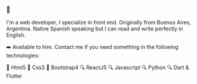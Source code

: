 ### 👋

<!--
**adrianGette/adrianGette** is a ✨ _special_ ✨ repository because its `README.md` (this file) appears on your GitHub profile. -->

I'm a web developer, I specialize in front end. Originally from Buenos Aires, Argentina. Native Spanish speaking but I can read and write perfectly in English.



:arrow_right: Available to hire. Contact me if you need something in the following technologies: 



:floppy_disk: Html5  :floppy_disk: Css3  :floppy_disk: Bootstrap4 :mag: ReactJS  :mag: Javascript  :mag: Python  :mag: Dart & Flutter
